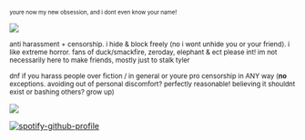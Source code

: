 <sub><sub>youre now my new obsession, and i dont even know your name!</sub></sub>

![](https://files.catbox.moe/xin0qr.jpg)

<sub>anti harassment + censorship. i hide & block freely (no i wont unhide you or your friend). i like extreme horror. fans of duck/smackfire, zeroday, elephant & ect please int! im not necessarily here to make friends, mostly just to stalk tyler</sub>

<sub>dnf if you harass people over fiction / in general or youre pro censorship in ANY way (**no** exceptions. avoiding out of personal discomfort? perfectly reasonable! believing it shouldnt exist or bashing others? grow up) </sub>

![](https://files.catbox.moe/ma96hc.jpg)

[![spotify-github-profile](https://spotify-github-profile.kittinanx.com/api/view?uid=autumngray08&cover_image=true&theme=novatorem&show_offline=false&background_color=121212&interchange=false&bar_color=ff0000&bar_color_cover=false)](https://github.com/kittinan/spotify-github-profile)
